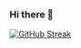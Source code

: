 ### Hi there 👋

[![GitHub Streak](https://streak-stats.demolab.com?user=charvimehradu&theme=dark)](https://git.io/streak-stats)
<!--
**charvimehradu/charvimehradu** is a ✨ _special_ ✨ repository because its `README.md` (this file) appears on your GitHub profile.

Here are some ideas to get you started:

- 🔭 I’m currently working on ...
- 🌱 I’m currently learning ...
- 👯 I’m looking to collaborate on ...
- 🤔 I’m looking for help with ...
- 💬 Ask me about HTML/CSS
- 📫 How to reach me: charvimehradu@gmail.com
- 😄 Pronouns: She/Her
- ⚡ Fun fact: ...
-->

